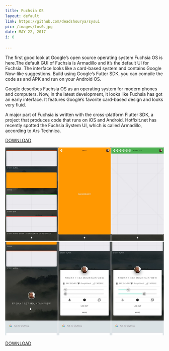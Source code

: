 ```yaml
---
title: Fuchsia OS
layout: default
link: https://github.com/deadshourya/sysui
pic: /images/fos0.jpg
date: MAY 22, 2017
i: 0

---
```



The first good look at Google’s open source operating system Fuchsia OS is here.The default GUI of Fuchsia is Armadillo and it’s the default UI for Fuchsia. The interface looks like a card-based system and contains Google Now-like suggestions. Build using Google’s Futter SDK, you can compile the code as and APK and run on your Android OS. 

Google describes Fuchsia OS as an operating system for modern phones and computers. Now, in the latest development, it looks like Fuchsia has got an early interface. It features Google’s favorite card-based design and looks very fluid.

A major part of Fuchsia is written with the cross-platform Flutter SDK, a project that produces code that runs on iOS and Android. Hotfixit.net has recently spotted the Fuchsia System UI, which is called Armadillo, according to Ars Technica.

[DOWNLOAD](/images/Armadillo.apk)

![](/images/fos0.jpg)
![](/images/fos1.jpg)

[DOWNLOAD](/images/Armadillo.apk)
